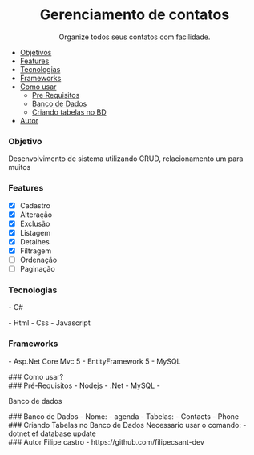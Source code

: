 <h1 align="center">Gerenciamento de contatos</h1>

<p align="center">Organize todos seus contatos com facilidade.</p>

* [Objetivos](#Objetivos)
* [Features](#features)
* [Tecnologias](#tecnologias)
* [Frameworks](#frameworks)
* [Como usar](#como-usar)
   * [Pre Requisitos](#pre-requisitos)
   * [Banco de Dados](#db)
   * [Criando tabelas no BD](#insertdb)
* [Autor](#autor)

### Objetivo
<p id="objetivo">Desenvolvimento de sistema utilizando CRUD, relacionamento um para muitos </p>

### Features

- [x] Cadastro
- [x] Alteração
- [x] Exclusão
- [x] Listagem 
- [x] Detalhes
- [x] Filtragem
- [ ] Ordenação
- [ ] Paginação

### Tecnologias
<p id="tecnologias">
<p>- C#</p>
- Html
- Css
- Javascript
</p>

### Frameworks
<p id="frameworks">
- Asp.Net Core Mvc 5
- EntityFramework 5
- MySQL
</p>

<div id="como-usar">
### Como usar?

  <div id="pre-requisitos">
   ### Pré-Requisitos
   - Nodejs
   - .Net
   - MySQL
   - <p id="db">Banco de dados</div>
  </div>
  
  <div id="db">
   ### Banco de Dados
    - Nome:
     - agenda
   - Tabelas:
     - Contacts
     - Phone
  </div>
  
  <div id="insertdb">
   ### Criando Tabelas no Banco de Dados
    Necessario usar o comando:
    - dotnet ef database update
  </div>
 
</div>

<div id="autor">
   ### Autor
    Filipe castro
    - https://github.com/filipecsant-dev
  </div>

